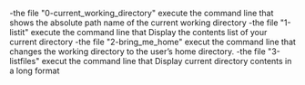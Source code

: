 -the file "0-current_working_directory" execute the command line that shows the absolute path name of the current working directory
-the file "1-listit" execute the command line that Display the contents list of your current directory
-the file "2-bring_me_home" execut the command line that  changes the working directory to the user’s home directory.
-the file "3-listfiles" execut the command line that Display current directory contents in a long format


